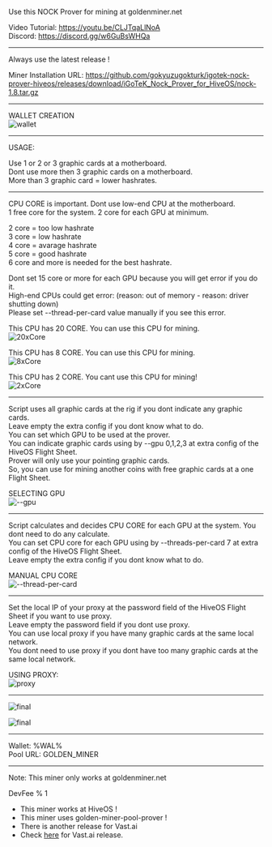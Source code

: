 Use this NOCK Prover for mining at goldenminer.net

Video Tutorial: https://youtu.be/CLJTqaLlNoA  
Discord: https://discord.gg/w6GuBsWHQa

*****

Always use the latest release !

Miner Installation URL: https://github.com/gokyuzugokturk/igotek-nock-prover-hiveos/releases/download/iGoTeK_Nock_Prover_for_HiveOS/nock-1.8.tar.gz

*****

WALLET CREATION    
![wallet](https://github.com/gokyuzugokturk/igotek-nock-prover/blob/main/img/hiveos_flighsheet_000.png)

*****

USAGE:

Use 1 or 2 or 3 graphic cards at a motherboard.  
Dont use more then 3 graphic cards on a motherboard.  
More than 3 graphic card = lower hashrates.

*****

CPU CORE is important. Dont use low-end CPU at the motherboard.  
1 free core for the system. 2 core for each GPU at minimum.

2 core = too low hashrate  
3 core = low hashrate  
4 core = avarage hashrate  
5 core = good hashrate  
6 core and more is needed for the best hashrate.

Dont set 15 core or more for each GPU because you will get error if you do it.  
High-end CPUs could get error: (reason: out of memory - reason: driver shutting down)  
Please set --thread-per-card value manually if you see this error.

This CPU has 20 CORE. You can use this CPU for mining.  
![20xCore](https://github.com/gokyuzugokturk/igotek-nock-prover/blob/main/img/20xCore.png)  

This CPU has 8 CORE. You can use this CPU for mining.  
![8xCore](https://github.com/gokyuzugokturk/igotek-nock-prover/blob/main/img/8xCore.png)  

This CPU has 2 CORE. You cant use this CPU for mining!  
![2xCore](https://github.com/gokyuzugokturk/igotek-nock-prover/blob/main/img/2xCore.png)  

*****

Script uses all graphic cards at the rig if you dont indicate any graphic cards.  
Leave empty the extra config if you dont know what to do.  
You can set which GPU to be used at the prover.  
You can indicate graphic cards using by --gpu 0,1,2,3 at extra config of the HiveOS Flight Sheet.  
Prover will only use your pointing graphic cards.  
So, you can use for mining another coins with free graphic cards at a one Flight Sheet.  

SELECTING GPU  
![--gpu](https://github.com/gokyuzugokturk/igotek-nock-prover/blob/main/img/hiveos_flighsheet_001.png)

*****

Script calculates and decides CPU CORE for each GPU at the system. You dont need to do any calculate.  
You can set CPU core for each GPU using by --threads-per-card 7 at extra config of the HiveOS Flight Sheet.  
Leave empty the extra config if you dont know what to do.

MANUAL CPU CORE  
![--thread-per-card](https://github.com/gokyuzugokturk/igotek-nock-prover/blob/main/img/hiveos_flighsheet_002.png)

*****

Set the local IP of your proxy at the password field of the HiveOS Flight Sheet if you want to use proxy.  
Leave empty the password field if you dont use proxy.  
You can use local proxy if you have many graphic cards at the same local network.  
You dont need to use proxy if you dont have too many graphic cards at the same local network.

USING PROXY:  
![proxy](https://github.com/gokyuzugokturk/igotek-nock-prover/blob/main/img/hiveos_flighsheet_003.png)

*****

![final](https://github.com/gokyuzugokturk/igotek-nock-prover/blob/main/img/hiveos_flighsheet_004.webp)

![final](https://github.com/gokyuzugokturk/igotek-nock-prover/blob/main/img/hiveos_flighsheet_005.webp)

*****

Wallet: %WAL%  
Pool URL: GOLDEN_MINER

*****

Note: This miner only works at goldenminer.net

DevFee % 1

* This miner works at HiveOS !
* This miner uses golden-miner-pool-prover !
* There is another release for Vast.ai
* Check [here](https://github.com/gokyuzugokturk/igotek-nock-prover-vast.ai) for Vast.ai release.




